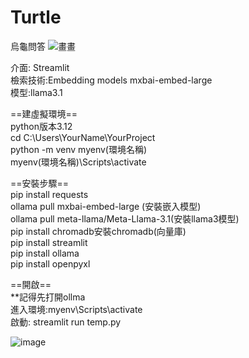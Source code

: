# Turtle
烏龜問答
![畫畫](https://github.com/user-attachments/assets/f37dd31d-4b8f-488c-a797-ee5aeea21a70)


介面: Streamlit </br>
檢索技術:Embedding models mxbai-embed-large</br>
模型:llama3.1</br>

==建虛擬環境==</br>
python版本3.12</br>
cd C:\Users\YourName\YourProject</br>
python -m venv myenv(環境名稱)</br>
myenv(環境名稱)\Scripts\activate</br>

==安裝步驟== </br>
pip install requests </br>
ollama pull mxbai-embed-large (安裝嵌入模型) </br>
ollama pull meta-llama/Meta-Llama-3.1(安裝llama3模型) </br>
pip install chromadb安裝chromadb(向量庫) </br>
pip install streamlit </br>
pip install ollama </br>
pip install openpyxl </br>

==開啟== </br>
**記得先打開ollma </br>
進入環境:myenv\Scripts\activate </br>
啟動: streamlit run temp.py </br>


![image](https://github.com/user-attachments/assets/1c311b3f-7bfe-4e75-9742-4e9c2ba04f15)
